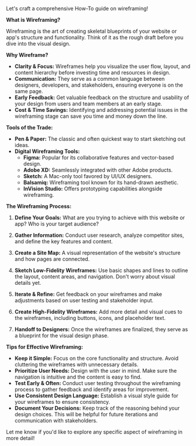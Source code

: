 

Let's craft a comprehensive How-To guide on wireframing! 

**What is Wireframing?**

Wireframing is the art of creating skeletal blueprints of your website or app's structure and functionality. Think of it as the rough draft before you dive into the visual design. 

**Why Wireframe?**

* **Clarity & Focus:** Wireframes help you visualize the user flow, layout, and content hierarchy before investing time and resources in design.
* **Communication:** They serve as a common language between designers, developers, and stakeholders, ensuring everyone is on the same page.
* **Early Feedback:**  Get valuable feedback on the structure and usability of your design from users and team members at an early stage.
* **Cost & Time Savings:** Identifying and addressing potential issues in the wireframing stage can save you time and money down the line.

**Tools of the Trade:**

* **Pen & Paper:** The classic and often quickest way to start sketching out ideas.
* **Digital Wireframing Tools:**
    * **Figma:** Popular for its collaborative features and vector-based design.
    * **Adobe XD:** Seamlessly integrated with other Adobe products.
    * **Sketch:** A Mac-only tool favored by UI/UX designers.
    * **Balsamiq:** Wireframing tool known for its hand-drawn aesthetic.
    * **InVision Studio:** Offers prototyping capabilities alongside wireframing.

**The Wireframing Process:**

1. **Define Your Goals:** What are you trying to achieve with this website or app? Who is your target audience?

2. **Gather Information:** Conduct user research, analyze competitor sites, and define the key features and content.

3. **Create a Site Map:**  A visual representation of the website's structure and how pages are connected.

4. **Sketch Low-Fidelity Wireframes:** Use basic shapes and lines to outline the layout, content areas, and navigation. Don't worry about visual details yet.

5. **Iterate & Refine:** Get feedback on your wireframes and make adjustments based on user testing and stakeholder input.

6. **Create High-Fidelity Wireframes:**  Add more detail and visual cues to the wireframes, including buttons, icons, and placeholder text.

7. **Handoff to Designers:**  Once the wireframes are finalized, they serve as a blueprint for the visual design phase.

**Tips for Effective Wireframing:**

* **Keep it Simple:** Focus on the core functionality and structure. Avoid cluttering the wireframes with unnecessary details.
* **Prioritize User Needs:**  Design with the user in mind. Make sure the navigation is intuitive and the content is easy to find.
* **Test Early & Often:**  Conduct user testing throughout the wireframing process to gather feedback and identify areas for improvement.
* **Use Consistent Design Language:**  Establish a visual style guide for your wireframes to ensure consistency.
* **Document Your Decisions:**  Keep track of the reasoning behind your design choices. This will be helpful for future iterations and communication with stakeholders.



Let me know if you'd like to explore any specific aspect of wireframing in more detail!
